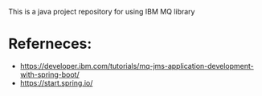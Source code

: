 This is a java project repository for using IBM MQ library

# Referneces:

* https://developer.ibm.com/tutorials/mq-jms-application-development-with-spring-boot/
* https://start.spring.io/